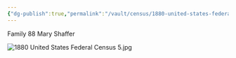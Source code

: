 ```yaml
---
{"dg-publish":true,"permalink":"/vault/census/1880-united-states-federal-census-4/","tags":["Mary-George"]}
---
```


Family 88
Mary Shaffer

![1880 United States Federal Census 5.jpg](/img/user/assets/1880%20United%20States%20Federal%20Census%205.jpg)